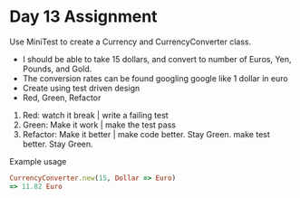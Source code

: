 Day 13 Assignment
=================

Use MiniTest to create a Currency and CurrencyConverter class.

* I should be able to take 15 dollars, and convert to number of Euros, Yen, Pounds, and Gold.
* The conversion rates can be found googling google like 1 dollar in euro
* Create using test driven design
* Red, Green, Refactor

1. Red: watch it break | write a failing test
2. Green: Make it work | make the test pass
3. Refactor: Make it better | make code better. Stay Green. make test better. Stay Green.


Example usage

```ruby
CurrencyConverter.new(15, Dollar => Euro)
=> 11.82 Euro
```
